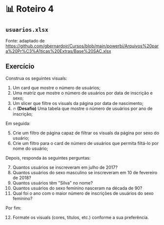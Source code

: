# 📊 Roteiro 4

## `usuarios.xlsx`

Fonte: adaptado de https://github.com/gbernardojr/Cursos/blob/main/powerbi/Arquivos%20para%20Pr%C3%A1ticas%20Extras/Base%20SAC.xlsx

## Exercício

Construa os seguintes visuals: 

1. Um card que mostre o número de usuários;
2. Uma matriz que mostre o número de usuários por data de inscrição e sexo;
3. Um slicer que filtre os visuals da página por data de nascimento;
4. 🔥 **(Desafio)** Uma tabela que mostre o número de usuários por ano de inscrição;

Em seguida: 

5. Crie um filtro de página capaz de filtrar os visuals da página por sexo do usuário;
6. Crie um filtro para o card de número de usuários que permita filtá-lo por nome do usuário;

Depois, responda às seguintes perguntas: 

7. Quantos usuários se inscreveram em julho de 2017?
8. Quantos usuários do sexo masculino se inscreveram em 10 de fevereiro de 2018?
9. Quantos usuários têm "Silva" no nome? 
10. Quantos usuários do sexo feminino nasceram na década de 90?
11. Qual foi o ano com o maior número de inscrições de usuários do sexo feminino? 

Por fim: 

12. Formate os visuals (cores, títulos, etc.) conforme a sua preferência.

